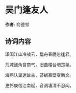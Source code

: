 # 吴门逢友人

**作者**: 俞德邻

## 诗词内容

泽国江山冷战云，扁舟春晚忽逢君。

荒城鼓角含商气，旧曲楼台暗楚氛。

海燕认巢迷故主，苔蜗篆壁变新文。

更怜庾信江南赋，音调凄清不忍闻。

